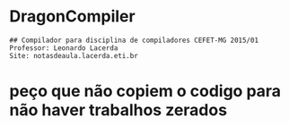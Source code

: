 # DragonCompiler
	
	## Compilador para disciplina de compiladores CEFET-MG 2015/01
	Professor: Leonardo Lacerda
	Site: notasdeaula.lacerda.eti.br

# peço que não copiem o codigo para não haver trabalhos zerados	

	
